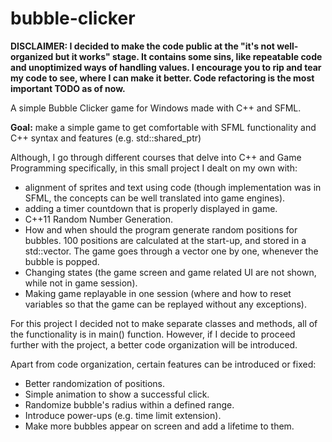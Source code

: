 # bubble-clicker

**DISCLAIMER: I decided to make the code public at the "it's not well-organized but it works" stage. It contains some sins, like repeatable code and unoptimized ways of handling values. I encourage you to rip and tear my code to see, where I can make it better. Code refactoring is the most important TODO as of now.**

A simple Bubble Clicker game for Windows made with C++ and SFML.

 **Goal:** make a simple game to get comfortable with SFML functionality and C++ syntax and features (e.g. std::shared_ptr<T>)

 Although, I go through different courses that delve into C++ and Game Programming specifically, in this small project I dealt on my own with:

- alignment of sprites and text using code (though implementation was in SFML, the concepts can be well translated into game engines).
- adding a timer countdown that is properly displayed in game.
- C++11 Random Number Generation.
- How and when should the program generate random positions for bubbles. 100 positions are calculated at the start-up, and stored in a std::vector. The game goes through a vector one by one, whenever the bubble is popped.
- Changing states (the game screen and game related UI are not shown, while not in game session).
- Making game replayable in one session (where and how to reset variables so that the game can be replayed without any exceptions).

For this project I decided not to make separate classes and methods, all of the functionality is in main() function. However, if I decide to proceed further with the project, a better code organization will be introduced.

Apart from code organization, certain features can be introduced or fixed:
- Better randomization of positions.
- Simple animation to show a successful click.
- Randomize bubble's radius within a defined range.
- Introduce power-ups (e.g. time limit extension).
- Make more bubbles appear on screen and add a lifetime to them.
